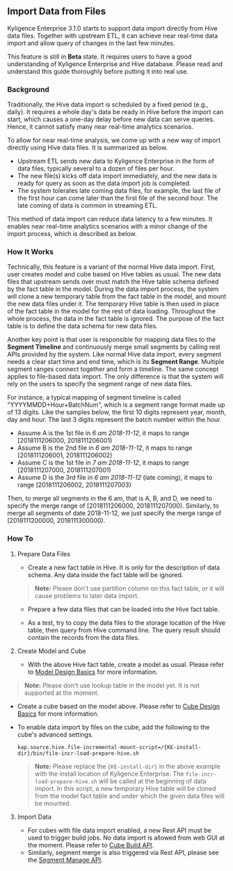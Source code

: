 ## Import Data from Files

Kyligence Enterprise 3.1.0 starts to support data import directly from Hive data files. Together with upstream ETL, it can achieve near real-time data import and allow query of changes in the last few minutes.

This feature is still in **Beta** state. It requires users to have a good understanding of Kyligence Enterprise and Hive database. Please read and understand this guide thoroughly before putting it into real use.



### Background

Traditionally, the Hive data import is scheduled by a fixed period (e.g., daily). It requires a whole day's data be ready in Hive before the import can start, which causes a one-day delay before new data can serve queries. Hence, it cannot satisfy many near real-time analytics scenarios.

To allow for near real-time analysis, we come up with a new way of import directly using Hive data files. It is summarized as below.

- Upstream ETL sends new data to Kyligence Enterprise in the form of data files, typically several to a dozen of files per hour.
- The new file(s) kicks off data import immediately, and the new data is ready for query as soon as the data import job is completed.
- The system tolerates late coming data files, for example, the last file of the first hour can come later than the first file of the second hour. The late coming of data is common in streaming ETL.

This method of data import can reduce data latency to a few minutes. It enables near real-time analytics scenarios with a minor change of the import process, which is described as below.



### How It Works

Technically, this feature is a variant of the normal Hive data import. First, user creates model and cube based on Hive tables as usual. The new data files that upstream sends over must match the Hive table schema defined by the fact table in the model. During the data import process, the system will clone a new temporary table from the fact table in the model, and mount the new data files under it. The temporary Hive table is then used in place of the fact table in the model for the rest of data loading. Throughout the whole process, the data in the fact table is ignored. The purpose of the fact table is to define the data schema for new data files.

Another key point is that user is responsible for mapping data files to the **Segment Timeline** and continuously merge small segments by calling rest APIs provided by the system. Like normal Hive data import, every segment needs a clear start time and end time, which is its **Segment Range**. Multiple segment ranges connect together and form a timeline. The same concept applies to file-based data import. The only difference is that the system will rely on the users to specify the segment range of new data files.

For instance, a typical mapping of segment timeline is called "YYYYMMDD+Hour+BatchNum", which is a segment range format made up of 13 digits. Like the samples below, the first 10 digits represent year, month, day and hour. The last 3 digits represent the batch number within the hour.

- Assume A is the 1st file in *6 am 2018-11-12*, it maps to range [2018111206000, 2018111206001)
- Assume B is the 2nd file in *6 am 2018-11-12*, it maps to range [2018111206001, 2018111206002)
- Assume C is the 1st file in *7 am 2018-11-12*, it maps to range [2018111207000, 2018111207001)
- Assume D is the 3rd file in *6 am 2018-11-12* (late coming), it maps to range [2018111206002, 2018111207003)

Then, to merge all segments in the 6 am, that is A, B, and D, we need to specify the merge range of [2018111206000, 2018111207000). Similarly, to merge all segments of date 2018-11-12, we just specify the merge range of [2018111200000, 2018111300000).



### How To

1. Prepare Data Files

    - Create a new fact table in Hive. It is only for the description of data schema. Any data inside the fact table will be ignored.

     > **Note:** Please don't use partition column on this fact table, or it will cause problems to later data import.

    - Prepare a few data files that can be loaded into the Hive fact table.

    - As a test, try to copy the data files to the storage location of the Hive table, then query from Hive command line. The query result should contain the records from the data files.

2. Create Model and Cube

   - With the above Hive fact table, create a model as usual. Please refer to [Model Design Basics](../model/model_design/data_modeling.en.md) for more information.

> **Note:** Please don't use lookup table in the model yet. It is not supported at the moment.

   - Create a cube based on the model above. Please refer to [Cube Design Basics](../model/cube_design/create_cube.en.md) for more information.

   - To enable data import by files on the cube, add the following to the cube's advanced settings.

     ```properties
     kap.source.hive.file-incremental-mount-script=/{KE-install-dir}/bin/file-incr-load-prepare-hive.sh
     ```

     > **Note:** Please replace the `{KE-install-dir}` in the above example with the install location of Kyligence Enterprise. The `file-incr-load-prepare-hive.sh` will be called at the beginning of data import. In this script, a new temporary Hive table will be cloned from the model fact table and under which the given data files will be mounted.

3. Import Data

   - For cubes with file data import enabled, a new Rest API must be used to trigger build jobs. No data import is allowed from web GUI at the moment. Please refer to [Cube Build API](../rest/cube_api/cube_build_api.en.md).
   - Similarly, segment merge is also triggered via Rest API, please see the [Segment Manage API](../rest/segment_manage_api.en.md).

